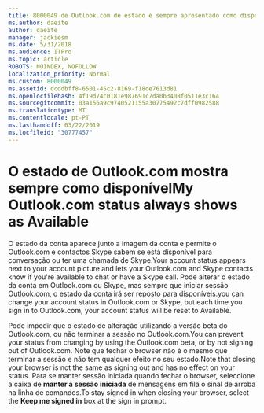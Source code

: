 ```yaml
---
title: 8000049 de Outlook.com de estado é sempre apresentado como disponível
ms.author: daeite
author: daeite
manager: jackiesm
ms.date: 5/31/2018
ms.audience: ITPro
ms.topic: article
ROBOTS: NOINDEX, NOFOLLOW
localization_priority: Normal
ms.custom: 8000049
ms.assetid: dcddbff8-6501-45c2-8169-f18de7613d81
ms.openlocfilehash: 4f19d74c0181e987691c7da0b3408f0511e3c164
ms.sourcegitcommit: 03a156a9c9740521155a30775492c7dff0982588
ms.translationtype: MT
ms.contentlocale: pt-PT
ms.lasthandoff: 03/22/2019
ms.locfileid: "30777457"
---
```

# <a name="my-outlookcom-status-always-shows-as-available"></a><span data-ttu-id="1f7d0-102">O estado de Outlook.com mostra sempre como disponível</span><span class="sxs-lookup"><span data-stu-id="1f7d0-102">My Outlook.com status always shows as Available</span></span>

<span data-ttu-id="1f7d0-103">O estado da conta aparece junto a imagem da conta e permite o Outlook.com e contactos Skype sabem se está disponível para conversação ou ter uma chamada de Skype.</span><span class="sxs-lookup"><span data-stu-id="1f7d0-103">Your account status appears next to your account picture and lets your Outlook.com and Skype contacts know if you're available to chat or have a Skype call.</span></span> <span data-ttu-id="1f7d0-104">Pode alterar o estado da conta em Outlook.com ou Skype, mas sempre que iniciar sessão Outlook.com, o estado da conta irá ser reposto para disponíveis.</span><span class="sxs-lookup"><span data-stu-id="1f7d0-104">you can change your account status in Outlook.com or Skype, but each time you sign in to Outlook.com, your account status will be reset to Available.</span></span>
  
<span data-ttu-id="1f7d0-105">Pode impedir que o estado de alteração utilizando a versão beta do Outlook.com, ou não terminar a sessão no Outlook.com.</span><span class="sxs-lookup"><span data-stu-id="1f7d0-105">You can prevent your status from changing by using the Outlook.com beta, or by not signing out of Outlook.com.</span></span> <span data-ttu-id="1f7d0-106">Note que fechar o browser não é o mesmo que terminar a sessão e não tem qualquer efeito no seu estado.</span><span class="sxs-lookup"><span data-stu-id="1f7d0-106">Note that closing your browser is not the same as signing out and has no effect on your status.</span></span> <span data-ttu-id="1f7d0-107">Para se manter sessão iniciada quando fechar o browser, seleccione a caixa de **manter a sessão iniciada** de mensagens em fila o sinal de arroba na linha de comandos.</span><span class="sxs-lookup"><span data-stu-id="1f7d0-107">To stay signed in when closing your browser, select the **Keep me signed in** box at the sign in prompt.</span></span> 
  

